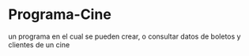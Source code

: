 # Programa-Cine
un programa en el cual se pueden crear,
o consultar datos de boletos y clientes
de un cine

